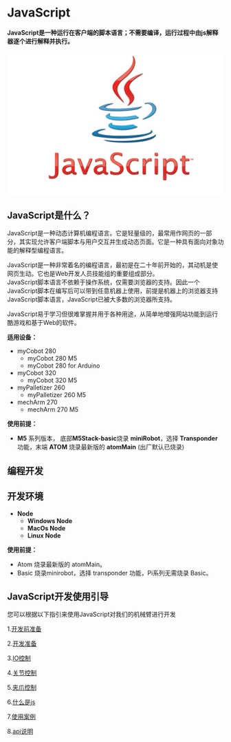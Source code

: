 # JavaScript

**JavaScript是一种运行在客户端的脚本语言；不需要编译，运行过程中由js解释器逐个进行解释并执行。**<br>

<img src=../../../resources/3-FunctionsAndApplications/6.developmentGuide/JavaScript/js.png width="600" align="center">
<br>

## JavaScript是什么？

JavaScript是一种动态计算机编程语言。它是轻量级的，最常用作网页的一部分，其实现允许客户端脚本与用户交互并生成动态页面。它是一种具有面向对象功能的解释型编程语言。<br>

JavaScript是一种非常着名的编程语言，最初是在二十年前开始的，其动机是使网页生动。它也是Web开发人员技能组的重要组成部分。<br>
JavaScript脚本语言不依赖于操作系统，仅需要浏览器的支持。因此一个JavaScript脚本在编写后可以带到任意机器上使用，前提是机器上的浏览器支持JavaScript脚本语言，JavaScript已被大多数的浏览器所支持。<br>

JavaScript易于学习但很难掌握并用于各种用途，从简单地增强网站功能到运行酷游戏和基于Web的软件。<br>

**适用设备：**

- myCobot 280
  - myCobot 280 M5
  - myCobot 280 for Arduino <br>
- myCobot 320
  - myCobot 320 M5<br>
- myPalletizer 260
  - myPalletizer 260 M5 <br>
- mechArm 270
  - mechArm 270 M5<br>


**使用前提：**

- **M5** 系列版本， 底部**M5Stack-basic**烧录 **miniRobot**，选择 **Transponder** 功能，末端 **ATOM** 烧录最新版的 **atomMain** (出厂默认已烧录)

## 编程开发
## 开发环境

- **Node**<br>
  - **Windows Node**<br>
  - **MacOs Node**<br>
  - **Linux Node**<br>

**使用前提：**

- Atom 烧录最新版的 atomMain。
- Basic 烧录minirobot，选择 transponder 功能，Pi系列无需烧录 Basic。

## JavaScript开发使用引导

您可以根据以下指引来使用JavaScript对我们的机械臂进行开发

1.[开发前准备](./11.1-PreparationsBeforeDevelopment.md)

2.[开发准备](./11.2-PreparationsForDevelopment.md)

3.[IO控制](./11.3-IO_Control.md)

4.[关节控制](./11.4-Joint_Control.md)

5.[夹爪控制](./11.5-Gripper_Control.md)

6.[什么是js](./11.6-What_is_JS.md)

7.[使用案例](./11.7-Use_Cases.md)

8.[api说明](./11.8-API_Description.md)